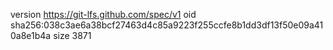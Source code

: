 version https://git-lfs.github.com/spec/v1
oid sha256:038c3ae6a38bcf27463d4c85a9223f255ccfe8b1dd3df13f50e09a410a8e1b4a
size 3871
